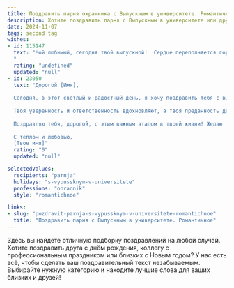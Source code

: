 ```yaml
---
title: Поздравить парня охранника с Выпускным в университете. Романтичное
description: Хотите поздравить парня с Выпускным в университете или другим праздником? Наш ИИ создаст незабываемое поздравление, а вы обязательно выделитесь среди других.  
date: 2024-11-07
tags: second tag
wishes:
- id: 115147
  text: "Мой любимый, сегодня твой выпускной!  Сердце переполняется гордостью за тебя, за твой труд и целеустремленность.  Пусть профессия охранника станет для тебя не просто работой, а способом защищать всё самое дорогое – нашу любовь, наше будущее.  Ты – моя крепость, мой защитник, и я безмерно счастлива, что делю с тобой этот важный день.  С успешным завершением университета!  Я люблю тебя!
  "
  rating: "undefined"
  updated: "null"
- id: 23050
  text: "Дорогой [Имя],
  
  Сегодня, в этот светлый и радостный день, я хочу поздравить тебя с выпускным в университете! Ты прошел долгий и непростой путь, став не только грамотным специалистом, но и настоящим охранником, который всегда стоит на страже безопасности и спокойствия.
  
  Твоя уверенность и ответственность вдохновляют, а твоя преданность делу делает тебя не просто профессионалом, но и настоящим героем в глазах многих. Пусть каждый новый день приносит тебе радость и удовлетворение от выполненной работы, и пусть твоя жизнь будет наполнена любовью, счастьем и успехом.
  
  Поздравляю тебя, дорогой, с этим важным этапом в твоей жизни! Желаю тебе новых свершений и ярких моментов, которые ты запомнишь на всю жизнь.
  
  С теплом и любовью,
  [Твое имя]"
  rating: "0"
  updated: "null"

selectedValues:
  recipients: "parnja"
  holidays: "s-vypussknym-v-universitete"
  professions: "ohrannik"
  style: "romantichnoe"

links:
- slug: "pozdravit-parnja-s-vypussknym-v-universitete-romantichnoe"
  title: "Поздравить парня с Выпускным в университете. Романтичное"
---
```


Здесь вы найдете отличную подборку поздравлений на любой случай. 
Хотите поздравить друга с днём рождения, коллегу с профессиональным праздником или близких с Новым годом? У нас есть всё, чтобы сделать ваш поздравительный текст незабываемым. Выбирайте нужную категорию и находите лучшие слова для ваших близких и друзей!

